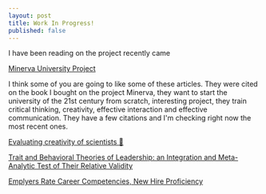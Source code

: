 ```yaml
---
layout: post
title: Work In Progress!
published: false
---
```


I have been reading on the project  recently came

[Minerva University Project](
https://mitpress.mit.edu/books/building-intentional-university
)


I think some of you are going to like some of these articles. They were 
cited on the book I bought on the project Minerva, they want to start 
the university of the 21st century from scratch, interesting project, 
they train critical thinking, creativity, effective interaction and effective 
communication. They have a few citations and I'm checking right now the most recent ones.

[Evaluating creativity of scientists 🙂](
https://www.researchgate.net/publication/263916095_The_Creative_Person_in_Science
)

[Trait and Behavioral Theories of Leadership: an Integration and Meta-Analytic Test of Their Relative Validity](
https://onlinelibrary.wiley.com/doi/abs/10.1111/j.1744-6570.2010.01201.x
)

[Emplyers Rate Career Competencies, New Hire Proficiency](
http://www.naceweb.org/career-readiness/competencies/employers-rate-career-competencies-new-hire-proficiency/
)
